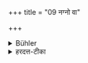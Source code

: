 +++
title = "09 नग्नो वा"

+++

<details><summary>Bühler</summary>

9. Nor (shall he remain) naked (for a muhūrta if he can help it).
</details>

<details><summary>हरदत्त-टीका</summary>

## सूत्रम्
नग्नो वा ॥ ९॥  
## टिप्पनी
न मुहूर्तमपि स्यादिति सम्बध्यते, शक्तिविषय इति च । व्रणादिना कौपीनाच्छादनाशक्तौ न दोषः ॥ ९॥
</details>

